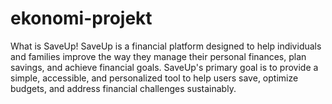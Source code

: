 # ekonomi-projekt
What is SaveUp! SaveUp is a financial platform designed to help individuals and families improve the way they manage their personal finances, plan savings, and achieve financial goals. SaveUp's primary goal is to provide a simple, accessible, and personalized tool to help users save, optimize budgets, and address financial challenges sustainably. 
